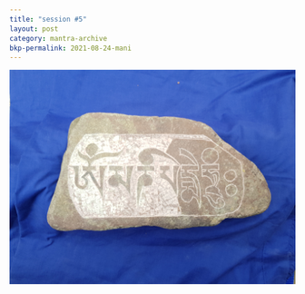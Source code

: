 ```yaml
---
title: "session #5"
layout: post
category: mantra-archive
bkp-permalink: 2021-08-24-mani
---
```


![stone8](/assets/images/mani/mani10/stone8.jpg)
